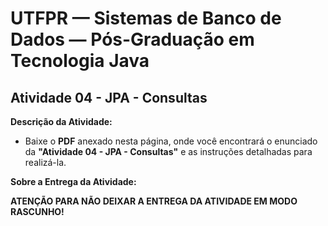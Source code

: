 # UTFPR — Sistemas de Banco de Dados — Pós-Graduação em Tecnologia Java

## Atividade 04 - JPA - Consultas

**Descrição da Atividade:**
- Baixe o **PDF** anexado nesta página, onde você encontrará o enunciado da **"Atividade 04 - JPA - Consultas"** e as instruções detalhadas para realizá-la.

**Sobre a Entrega da Atividade:**

**ATENÇÃO PARA NÃO DEIXAR A ENTREGA DA ATIVIDADE EM MODO RASCUNHO!**
